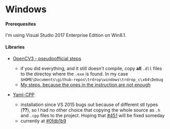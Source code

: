 # Windows

#### Prerequesites

I'm using Visual Studio 2017 Enterprise Edition on Win8.1.

#### Libraries

* [OpenCV3 - pseudoofficial steps](https://github.com/MicrocontrollersAndMore/OpenCV_3_Windows_10_Installation_Tutorial/blob/master/Installation%20Cheat%20Sheet%201%20-%20OpenCV%203%20and%20C%2B%2B.pdf)
  * if you did everything, and it still doesn't compile, copy **all** `.dll` files to the directoy where the `.exe` is found. In my case `$HOME\Documents\github-repos\trdrop\windows\trdrop_c\x64\Debug`
  * [My steps, because the ones in the instruction are not enough](open-cv.md)

* [Yaml-CPP](https://github.com/jbeder/yaml-cpp)
  * installation since VS 2015 bugs out because of different stl types (**??**), so I had no other choice that copying the whole source as `.h` and `.cpp` files to the project. Hoping that [#451](https://github.com/jbeder/yaml-cpp/issues/461) will be fixed someday
  * currently at [#0fdb1b9](https://github.com/jbeder/yaml-cpp/commit/11607eb5bf1258641d80f7051e7cf09e317b4746)

